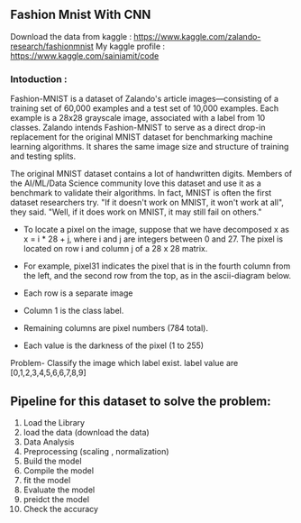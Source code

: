 ## Fashion Mnist With CNN 
Download the data from kaggle : https://www.kaggle.com/zalando-research/fashionmnist
My kaggle profile :  https://www.kaggle.com/sainiamit/code

### Intoduction :
Fashion-MNIST is a dataset of Zalando's article images—consisting of a training set of 60,000 examples and a test set of 10,000 examples. Each example is a 28x28 grayscale image, associated with a label from 10 classes. Zalando intends Fashion-MNIST to serve as a direct drop-in replacement for the original MNIST dataset for benchmarking machine learning algorithms. It shares the same image size and structure of training and testing splits.

The original MNIST dataset contains a lot of handwritten digits. Members of the AI/ML/Data Science community love this dataset and use it as a benchmark to validate their algorithms. In fact, MNIST is often the first dataset researchers try. "If it doesn't work on MNIST, it won't work at all", they said. "Well, if it does work on MNIST, it may still fail on others."

- To locate a pixel on the image, suppose that we have decomposed x as x = i * 28 + j, where i and j are integers between 0 and 27. The pixel is located on row i and column j of a 28 x 28 matrix.
- For example, pixel31 indicates the pixel that is in the fourth column from the left, and the second row from the top, as in the ascii-diagram below.

- Each row is a separate image
- Column 1 is the class label.
- Remaining columns are pixel numbers (784 total).
- Each value is the darkness of the pixel (1 to 255)

Problem- Classify the image which label exist. label value are [0,1,2,3,4,5,6,6,7,8,9]

## Pipeline for this dataset to solve the problem:
1. Load the Library
2. load the data (download the data)
3. Data Analysis
4. Preprocessing (scaling , normalization)
5. Build the model
6. Compile the model
7. fit the model
8. Evaluate the model
9. preidct the model
10. Check the accuracy  


